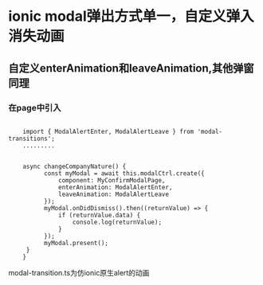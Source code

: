 # ionic modal弹出方式单一，自定义弹入消失动画

## 自定义enterAnimation和leaveAnimation,其他弹窗同理

### 在page中引入
<pre><code>
	import { ModalAlertEnter, ModalAlertLeave } from 'modal-transitions';
	.........


	async changeCompanyNature() {
    	  const myModal = await this.modalCtrl.create({
              component: MyConfirmModalPage,
              enterAnimation: ModalAlertEnter,
              leaveAnimation: ModalAlertLeave
          });
    	  myModal.onDidDismiss().then((returnValue) => {
      	      if (returnValue.data) {
                  console.log(returnValue);
              }
          });
    	  myModal.present();
  	 }
	}
</code></pre>

modal-transition.ts为仿ionic原生alert的动画
